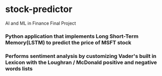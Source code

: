 # stock-predictor
AI and ML in Finance Final Project 

### Python application that implements Long Short-Term Memory(LSTM) to predict the price of MSFT stock 
### Performs sentiment analysis by customizing Vader's built in Lexicon with the Loughran / McDonald positive and negative words lists 
